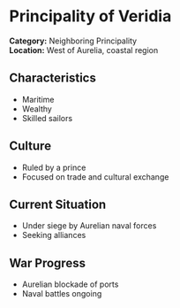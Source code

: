 # Principality of Veridia

**Category:** Neighboring Principality  
**Location:** West of Aurelia, coastal region  

## Characteristics
- Maritime  
- Wealthy  
- Skilled sailors  

## Culture
- Ruled by a prince  
- Focused on trade and cultural exchange  

## Current Situation
- Under siege by Aurelian naval forces  
- Seeking alliances  

## War Progress
- Aurelian blockade of ports  
- Naval battles ongoing
